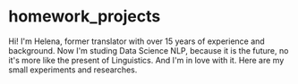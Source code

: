 # homework_projects
Hi! I'm Helena, former translator with over 15 years of experience and background. 
Now I'm studing Data Science NLP, because it is the future, no it's more like the present of Linguistics. 
And I'm in love with it.
Here are my small experiments and researches.
